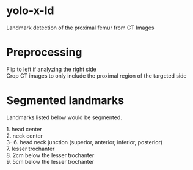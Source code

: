 # yolo-x-ld

Landmark detection of the proximal femur from CT Images

# Preprocessing

<dt>Flip to left if analyzing the right side</dt>
<dt>Crop CT images to only include the proximal region of the targeted side</dt>

# Segmented landmarks
Landmarks listed below would be segmented.
  <dt>1. head center</dt>
  <dt>2. neck center</dt>
  <dt>3- 6. head neck junction (superior, anterior, inferior, posterior)</dt>
  <dt>7. lesser trochanter</dt>
  <dt>8. 2cm below the lesser trochanter</dt>
  <dt>9. 5cm below the lesser trochanter</dt>

